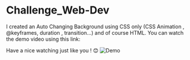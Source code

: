 # Challenge_Web-Dev
I created an Auto Changing Background using CSS only (CSS Animation , @keyframes, duration , transition...) and of course HTML.
You can watch the demo video using this link:

Have a nice watching just like you ! 😊
![Demo](https://user-images.githubusercontent.com/62679905/164952066-1dca0d9f-39ff-47fc-a418-3089014f2943.png)



